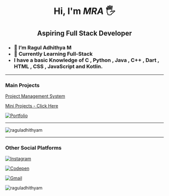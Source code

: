 <div align="center" border-radius= 50%>

</div>

<div align="center">

# Hi, I'm _MRA_ 🖐️

<h2>
Aspiring Full Stack Developer
<br>
</h2>

</div>

<h3>
  
- 👋 I’m Ragul Adhithya M
- 📖 Currently Learning Full-Stack
- I have a basic Knowledge of C , Python , Java , C++ , Dart , HTML , CSS , JavaScript and Kotlin.

 </h3>
 
<hr>
  
<div>
  
  <h3> Main Projects </h3>
  <p><a href="https://github.com/raguladhithyam/Project-Management-System-Frontend" target="_blank">Project Management System</a></p>
  <p><a href="https://projects.raguladhithya.in" target="_blank">Mini Projects - Click Here</a></p>
  
  <a href="https://portfolio2.raguladhithya.in" target="_blank">
  
  ![Portfolio](https://img.shields.io/badge/Portfolio-%23000000.svg?style=for-the-badge&logo=firefox&logoColor=#FF7139)
  
  </a>
  
</div>
<hr>
<p><img align="center" src="https://github-readme-streak-stats.herokuapp.com/?user=raguladhithyam&" alt="raguladhithyam" /></p>
 <hr>  
  <h3> Other Social Platforms </h3>
  
<a href="https://www.instagram.com/ragul_2003" target="_blank">

![Instagram](https://img.shields.io/badge/ragul_2003-%23E4405F.svg?style=for-the-badge&logo=Instagram&logoColor=white)

</a>   <a href="https://www.codepen.io/raguladhithyam" teerget="_blank">
  
![Codepen](https://img.shields.io/badge/Codepen-000000?style=for-the-badge&logo=codepen&logoColor=white)
  
</a>   <a href="mailto:mra20031006@gmail.com" target="_blank">

![Gmail](https://img.shields.io/badge/Gmail-D14836?style=for-the-badge&logo=gmail&logoColor=white)

</a>


</div>

<p align="left"> <img src="https://komarev.com/ghpvc/?username=raguladhithyam&label=Profile%20views&color=0e75b6&style=flat" alt="raguladhithyam" /> </p>


